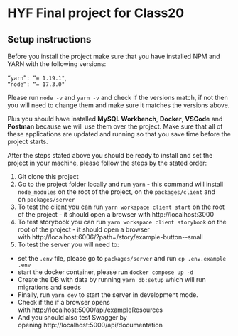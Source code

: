 # HYF Final project for Class20

## Setup instructions

Before you install the project make sure that you have installed NPM and YARN with the following versions:

```“yarn”: “= 1.19.1"```,  
```“node”: “= 17.3.0"```

Please run ```node -v``` and ```yarn -v``` and check if the versions match, if not then you will need to change them and make sure it matches the versions above.

Plus you should have installed **MySQL Workbench**, **Docker**, **VSCode** and **Postman** because we will use them over the project. Make sure that all of these applications are updated and running so that you save time before the project starts.

After the steps stated above you should be ready to install and set the project in your machine, please follow the steps by the stated order:

1. Git clone this project
2. Go to the project folder locally and run ```yarn``` - this command will install ```node_modules``` on the root of the project, on the ```packages/client``` and on ```packages/server```
3. To test the client you can run ```yarn workspace client start``` on the root of the project - it should open a browser with http://localhost:3000
4. To test storybook you can run ```yarn workspace client storybook``` on the root of the project - it should open a browser with http://localhost:6006/?path=/story/example-button--small
5. To test the server you will need to:
* set the ```.env``` file, please go to ```packages/server``` and run ```cp .env.example .env```
* start the docker container, please run ```docker compose up -d```
* Create the DB with data by running ```yarn db:setup``` which will run migrations and seeds
* Finally, run ```yarn dev``` to start the server in development mode.
* Check if the if a browser opens with http://localhost:5000/api/exampleResources
* And you should also test Swagger by opening http://localhost:5000/api/documentation

  
 
